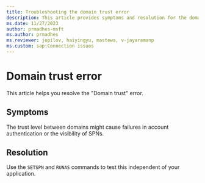 ```yaml
---
title: Troubleshooting the domain trust error 
description: This article provides symptoms and resolution for the domain trust error.
ms.date: 11/27/2023
author: prmadhes-msft
ms.author: prmadhes
ms.reviewer: jopilov, haiyingyu, mastewa, v-jayaramanp
ms.custom: sap:Connection issues
---
```


# Domain trust error

This article helps you resolve the "Domain trust" error.

## Symptoms

The trust level between domains might cause failures in account authentication or the visibility of SPNs.

## Resolution

Use the `SETSPN` and `RUNAS` commands to test this independent of your application.
